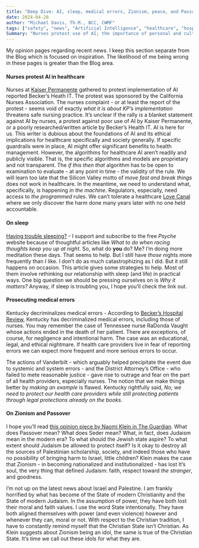 ```yaml
---
title: "Deep Dive: AI, sleep, medical errors, Zionism, peace, and Passover"
date: 2024-04-28
author: "Michael Davis, Th.M., BCC, CWMF"
tags: ["safety", "news", "Artificial Intelligence", "healthcare", "hospitals"]
Summary: "Nurses protest use of AI; the importance of personal and cultural reconsideration on the importance of sleep; prosecution of medical errors; and Zionism and the Passover."
---
```

My opinion pages regarding recent news. I keep this section separate from the Blog which is focused on inspiration. The likelihood of me being wrong in these pages is greater than the Blog area.

#### Nurses protest AI in healthcare
Nurses at [Kaiser Permanente](https://www.beckershospitalreview.com/healthcare-information-technology/nurses-protest-ai-at-kaiser-permanente.html) gathered to protest implementation of AI reported Becker’s Heath IT. The protest was sponsored by the California Nurses Association. The nurses complaint - or at least the report of the protest - seems void of exactly *what it is about KP’s implementation* threatens safe nursing practice. It’s unclear if the rally is a blanket statement against AI by nurses, a protest against poor use of AI by Kaiser Permanente, or a poorly researched/written article by Becker’s Health IT. AI is here for us. This writer is dubious about the foundations of AI and its ethical implications for healthcare specifically and society generally. If specific guardrails were in place, AI might offer significant benefits to health management. However, the algorithms for healthcare AI aren’t readily and publicly visible. That is, the specific algorithms and models are proprietary and not transparent. The *if this then that* algorithm has to be open to examination to evaluate - at any point in time - the validity of the rule. We will learn too late that the Silicon Valley motto of *move fast and break things* does not work in healthcare. In the meantime, we need to understand what, specifically, is happening *in the machine*. Regulators, especially, need access to *the programmed* rules. We can’t tolerate a healthcare [Love Canal](https://en.m.wikipedia.org/wiki/Love_Canal) where we only discover the harm done many years later with no one held accountable. 

#### On sleep
[Having trouble sleeping?](https://psyche.co/ideas/what-to-do-when-racing-thoughts-keep-you-up-at-night) - I support and subscribe to the free *Psyche* website because of thoughtful articles like *What to do when racing thoughts keep you up at night*. So, what do **you** do? Me? I’m doing more meditation these days. That seems to help. But I still have *those* nights more frequently than I like. I don’t do as much  catastrophizing as I did. But it still happens on occasion. This article gives some strategies to help. Most of them involve rethinking our relationship with sleep (and life) in practical ways. One big question we should be pressing ourselves on is *Why it matters?* Anyway, if sleep is troubling you, I hope you’ll check the link out. 

#### Prosecuting medical errors 
Kentucky decriminalizes medical errors - According to [Becker’s Hospital Review](https://www.beckershospitalreview.com/legal-regulatory-issues/1st-state-passes-law-to-decriminalize-medical-errors.html?), Kentucky has decriminalized medical errors, including those of nurses. You may remember the case of Tennessee nurse RaDonda Vaught whose actions ended in the death of her patient. There are exceptions, of course, for negligence and intentional harm. The case was an educational, legal, and ethical nightmare. If health care providers live in fear of reporting errors we can expect more frequent and more serious errors to occur. 

The actions of Vanderbilt - which arguably helped precipitate the event due to systemic and system errors - and the District Attorney’s Office - who failed to mete reasonable justice - gave rise to outrage and fear on the part of all health providers, especially nurses. The notion that we make things better by *making an example* is flawed. Kentucky rightfully said, *No, we need to protect our health care providers while still protecting patients through legal protections already on the books.* 

#### On Zionism and Passover
I hope you’ll read [this opinion piece by Naomi Klein in The Guardian](https://www.theguardian.com/commentisfree/2024/apr/24/zionism-seder-protest-new-york-gaza-israel?). What does Passover mean? What does Seder mean? What, in fact, does Judaism mean in the modern era? To what should the Jewish state aspire? To what extent should Judaism be allowed to protect itself? Is it okay to destroy all the sources of Palestinian scholarship, society, and indeed those who have no possibility of bringing harm to Israel, little children? Klein makes the case that Zionism - in becoming nationalized and institutionalized - has lost It’s soul, the very thing that defined Judaism: faith, respect toward *the stranger*, and goodness. 

I’m not up on the latest news about Israel and Palestine. I am frankly horrified by what has become of the State of modern Christianity and the State of modern Judaism. In the assumption of power, they have both lost their moral and faith values. I use the word State intentionally. They have both aligned themselves with power (and even violence) however and whenever they can, moral or not. With respect to the Christian tradition, I have to constantly remind myself that the Christian State isn’t Christian. As Klein suggests about Zionism being an idol, the same is true of the Christian State. It’s time we call out these idols for what they are. 